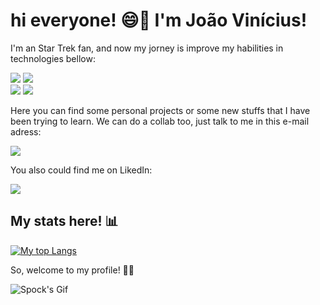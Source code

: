 <h1> hi everyone! 😄🖖 I'm João Vinícius! </h1>

<p>I'm an Star Trek fan, and now my jorney is improve my habilities in technologies bellow:</p>

![](https://img.shields.io/badge/JavaScript-F7DF1E?style=for-the-badge&logo=javascript&logoColor=black)
![](https://img.shields.io/badge/TypeScript-007ACC?style=for-the-badge&logo=typescript&logoColor=white)<br />
![](https://img.shields.io/badge/Node.js-339933?style=for-the-badge&logo=nodedotjs&logoColor=white)
![](https://img.shields.io/badge/Express.js-000000?style=for-the-badge&logo=express&logoColor=white)

<p> Here you can find some personal projects or some new stuffs that I have been trying to learn. We can do a collab too, just talk to me in this e-mail adress:</p>

<a href="mailto:joaoviniusdesouzasilva@hotmail.com"><img src="https://img.shields.io/badge/Microsoft_Outlook-0078D4?style=for-the-badge&logo=microsoft-outlook&logoColor=white"></a>

<p>You also could find me on LikedIn: </p>

<a href="https://www.linkedin.com/in/jo%C3%A3o-v%C3%ADnicius-souza-silva-137336178/" target="_blank"><img src="https://img.shields.io/badge/LinkedIn-0077B5?style=for-the-badge&logo=linkedin&logoColor=white"></a>

<h2> My stats here! 📊</h2>

[![My top Langs](https://github-readme-stats.vercel.app/api/top-langs/?username=jvinisan&theme=tokyonight)](https://github.com/anuraghazra/github-readme-stats)

<p> So, welcome to my profile! 🌈🖖</p>

![Spock's Gif](https://media.giphy.com/media/IL4iTvQH0MjS/giphy.gif)
